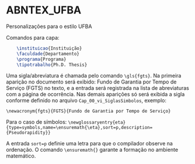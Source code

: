 # ABNTEX_UFBA
Personalizações para o estilo UFBA

Comandos para capa:
```latex
    \instituicao{Instituição}
    \faculdade{Departamento}
    \programa{Programa}
    \tipotrabalho{Ph.D. Thesis}
```
Uma sigla/abreviatura é chamada pelo comando `\gls{fgts}`. Na primeira aparição no documento será exibido: Fundo de Garantia por Tempo de Serviço (FGTS) no texto, e a entrada será registrada na lista de abreviaturas com a página de ocorrência. Nas demais aparições só será exibida a sigla conforme definido no arquivo `Cap_00_vi_SiglasSimbolos`, exemplo:

`\newacronym{fgts}{FGTS}{Fundo de Garantia por Tempo de Serviço}`

Para o caso de símbolos:
`\newglossaryentry{eta}{type=symbols,name=\ensuremath{\eta},sort=p,description={Pseudorapidity}}`

A entrada `sort=p` definie uma letra para que o compilador observe na ordenação. O comando `\ensuremath{}` garante a formação no ambiente matemático.
